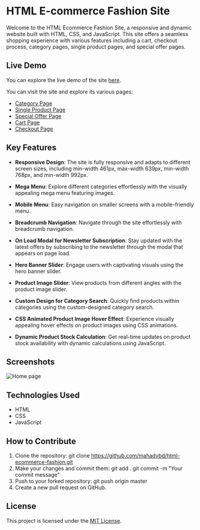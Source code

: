 # HTML E-commerce Fashion Site

Welcome to the HTML Ecommerce Fashion Site, a responsive and dynamic website built with HTML, CSS, and JavaScript. This site offers a seamless shopping experience with various features including a cart, checkout process, category pages, single product pages, and special offer pages.

## Live Demo

You can explore the live demo of the site [here](https://html-ecommerce-fashion.netlify.app).

You can visit the site and explore its various pages:
- [Category Page](https://html-ecommerce-fashion.netlify.app/page-category.html)
- [Single Product Page](https://html-ecommerce-fashion.netlify.app/page-single.html)
- [Special Offer Page](https://html-ecommerce-fashion.netlify.app/page-offer.html)
- [Cart Page](https://html-ecommerce-fashion.netlify.app/cart.html)
- [Checkout Page](https://html-ecommerce-fashion.netlify.app/checkout.html)

## Key Features

- **Responsive Design**: The site is fully responsive and adapts to different screen sizes, including min-width 461px, max-width 639px, min-width 768px, and min-width 992px.
  
- **Mega Menu**: Explore different categories effortlessly with the visually appealing mega menu featuring images.
  
- **Mobile Menu**: Easy navigation on smaller screens with a mobile-friendly menu.
  
- **Breadcrumb Navigation**: Navigate through the site effortlessly with breadcrumb navigation.
  
- **On Load Modal for Newsletter Subscription**: Stay updated with the latest offers by subscribing to the newsletter through the modal that appears on page load.
  
- **Hero Banner Slider**: Engage users with captivating visuals using the hero banner slider.
  
- **Product Image Slider**: View products from different angles with the product image slider.
  
- **Custom Design for Category Search**: Quickly find products within categories using the custom-designed category search.
  
- **CSS Animated Product Image Hover Effect**: Experience visually appealing hover effects on product images using CSS animations.
  
- **Dynamic Product Stock Calculation**: Get real-time updates on product stock availability with dynamic calculations using JavaScript.

## Screenshots

![Home page](https://github.com/mahadybd/html-ecommerce-fashion/blob/home-page-e.png)

## Technologies Used

- HTML
- CSS
- JavaScript

## How to Contribute

1. Clone the repository:
   git clone https://github.com/mahadybd/html-ecommerce-fashion.git
2. Make your changes and commit them:
   git add .
   git commit -m "Your commit message"
3. Push to your forked repository:
   git push origin master
4. Create a new pull request on GitHub.

## License
This project is licensed under the [MIT License](LICENSE).

